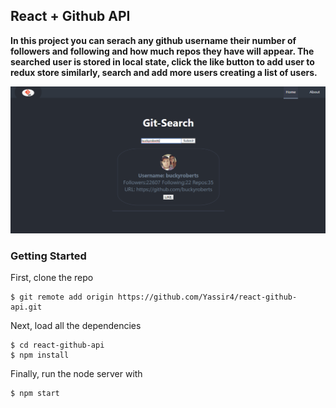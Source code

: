 ## React + Github API

__In this project you can serach any github username their number of followers and following and how much repos they have will appear.
The searched user is stored in local state, click the like button to add user to redux store similarly, search and add more users creating a list of users.__

![Github Search](search.png)

### Getting Started

First, clone the repo

```
$ git remote add origin https://github.com/Yassir4/react-github-api.git
```

Next, load all the dependencies  

```
$ cd react-github-api
$ npm install
``` 
Finally, run the node server with

```
$ npm start
```
 
